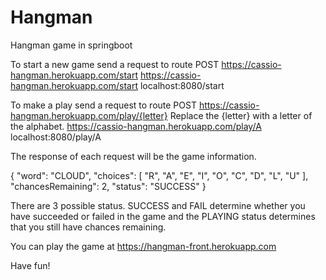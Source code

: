 # Hangman
Hangman game in springboot

To start a new game send a request to route POST https://cassio-hangman.herokuapp.com/start
	https://cassio-hangman.herokuapp.com/start
	localhost:8080/start
	
To make a play send a request to route POST https://cassio-hangman.herokuapp.com/play/{letter}
Replace the {letter} with a letter of the alphabet.
	https://cassio-hangman.herokuapp.com/play/A
	localhost:8080/play/A
	
	
The response of each request will be the game information.

{
    "word": "CLOUD",
    "choices": [
        "R",
        "A",
        "E",
        "I",
        "O",
        "C",
        "D",
        "L",
        "U"
    ],
    "chancesRemaining": 2,
    "status": "SUCCESS"
}

There are 3 possible status.
SUCCESS and FAIL determine whether you have succeeded or failed in the game and the PLAYING status determines that you still have chances remaining.

You can play the game at https://hangman-front.herokuapp.com

Have fun!

